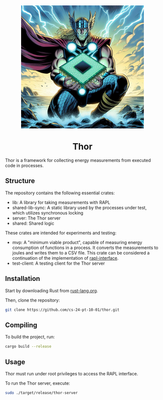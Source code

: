 <p align="center">
    <img src="https://github.com/cs-24-pt-10-01/thor/raw/main/docs/thor.png" width="400">
</p>
<h1 align="center">
  Thor
</h1>

Thor is a framework for collecting energy measurements from executed code in processes.

## Structure

The repository contains the following essential crates:

- lib: A library for taking measurements with RAPL
- shared-lib-sync: A static library used by the processes under test, which utilizes synchronous locking
- server: The Thor server
- shared: Shared logic

These crates are intended for experiments and testing:

- mvp: A "minimum viable product", capable of measuring energy consumption of functions in a process. It converts the measurements to joules and writes them to a CSV file. This crate can be considered a continuation of the implementation of [rapl-interface](https://github.com/cs-23-pt-9-01/rapl-interface).
- test-client: A testing client for the Thor server

## Installation

Start by downloading Rust from [rust-lang.org](https://www.rust-lang.org/tools/install).

Then, clone the repository:

```bash
git clone https://github.com/cs-24-pt-10-01/thor.git
```

## Compiling

To build the project, run:

```bash
cargo build --release
```

## Usage

Thor must run under root privileges to access the RAPL interface.

To run the Thor server, execute:

```bash
sudo ./target/release/thor-server
```

